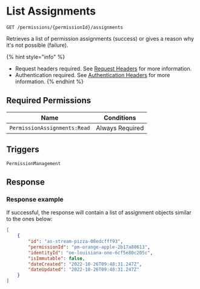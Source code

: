 # List Assignments

`GET /permissions/{permissionId}/assignments`

Retrieves a list of permission assignments (success) or gives a reason why it's not possible (failure).

{% hint style="info" %}
* Request headers required. See [Request Headers](../../../getting-started/request-headers.md) for more information.
* Authentication required. See [Authentication Headers](../../../getting-started/request-headers.md#authentication-headers) for more information.
{% endhint %}

## Required Permissions

| Name                         | Conditions      |
| ---------------------------- | --------------- |
| `PermissionAssignments:Read` | Always Required |

## Triggers <a href="#triggers.1" id="triggers.1"></a>

`PermissionManagement`

## Response <a href="#response" id="response"></a>

### Response example <a href="#response-example" id="response-example"></a>

If successful, the response will contain a list of assignment objects similar to the ones below:

```json
[
    {
        "id": "as-stream-pizza-08edcfff93",
        "permissionId": "pm-orange-apple-2b17a80613",
        "identityId": "oe-louisiana-one-6cf5e80c205c",
        "isImmutable": false,
        "dateCreated": "2022-10-26T09:48:31.247Z",
        "dateUpdated": "2022-10-26T09:48:31.247Z"
    }
]
```
